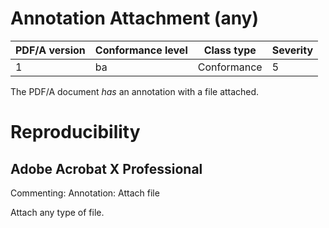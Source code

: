 # Annotation Attachment (any)

| PDF/A version | Conformance level | Class type  | Severity |
| ------------- | ----------------- | ----------  | -------- |
| 1             | ba                | Conformance | 5        |

The PDF/A document _has_ an annotation with a file attached.

# Reproducibility
## Adobe Acrobat X Professional
Commenting: Annotation: Attach file

Attach any type of file.
